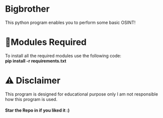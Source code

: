 # Bigbrother

This python program enables you to perform some basic OSINT!

# 📎Modules Required
To install all the required modules use the following code:
<br/>
<b>pip install -r requirements.txt</b>



# ⚠️ Disclaimer
This program is designed for educational purpose only I am not responsible how this program is used.




#### Star the Repo in if you liked it :)

